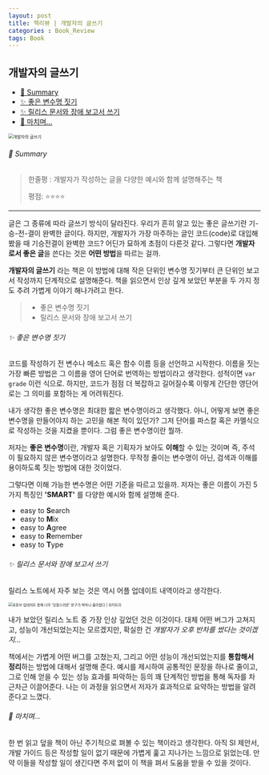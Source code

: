 ```yaml
---
layout: post
title: 책리뷰 | 개발자의 글쓰기
categories : Book_Review
tags: Book
---
```


## 개발자의 글쓰기
* [💫 Summary](#💫-Summary)
* [✨ 좋은 변수명 짓기](#✨-좋은-변수명-짓기)
* [✨ 릴리스 문서와 장애 보고서 쓰기](#✨-릴리스-문서와-장애-보고서-쓰기)
* [💫 마치며...](#💫-마치며...)



<img src="https://image.aladin.co.kr/product/20957/29/cover500/k512636276_1.jpg" alt="개발자의 글쓰기" style="zoom: 60%; display:block; margin:auto;"/>




###### 💫 Summary

> 한줄평 : 개발자가 작성하는 글을 다양한 예시와 함께 설명해주는 책
>
> 평점: ⭐⭐⭐⭐



------



글은 그 종류에 따라 글쓰기 방식이 달라진다. 우리가 흔히 알고 있는 좋은 글쓰기란 기-승-전-결이 완벽한 글이다. 하지만, 개발자가 가장 마주하는 글인 코드(code)로 대입해 봤을 때 기승전결이 완벽한 코드? 어딘가 묘하게 초점이 다른것 같다. 그렇다면 **개발자로서 좋은 글**을 쓴다는 것은 **어떤 방법**을 따르는 걸까. 


**개발자의 글쓰기** 라는 책은 이 방법에 대해 작은 단위인 변수명 짓기부터 큰 단위인 보고서 작성까지 단계적으로 설명해준다. 책을 읽으면서 인상 깊게 보았던 부분을 두 가지 정도 추려 가볍게 이야기 해나가려고 한다.



> * 좋은 변수명 짓기
> * 릴리스 문서와 장애 보고서 쓰기



###### ✨ 좋은 변수명 짓기



코드를 작성하기 전 변수나 메소드 혹은 함수 이름 등을 선언하고 시작한다. 이름을 짓는 가장 빠른 방법은 그 이름을 영어 단어로 번역하는 방법이라고 생각한다. 성적이면 `var grade` 이런 식으로. 하지만, 코드가 점점 더 복잡하고 길어질수록 이렇게 간단한 영단어로는 그 의미를 포함하는 게 어려워진다.



내가 생각한 좋은 변수명은 최대한 짧은 변수명이라고 생각했다. 아니, 어떻게 보면 좋은 변수명을 만들어야지 하는 고민을 해본 적이 있던가? 그저 단어를 파스칼 혹은 카멜식으로 작성하는 것을 지켰을 뿐이다. 그럼 좋은 변수명이란 뭘까.



저자는 **좋은 변수명**이란, 개발자 혹은 기획자가 보아도 **이해**할 수 있는 것이며 즉,  주석이 필요하지 않은 변수명이라고 설명한다. 무작정 줄이는 변수명이 아닌, 검색과 이해를 용이하도록 짓는 방법에 대한 것이었다. 



그렇다면 이해 가능한 변수명은 어떤 기준을 따르고 있을까. 저자는 좋은 이름이 가진 5가지 특징인 **'SMART'** 를 다양한 예시와 함께 설명해 준다. 



- easy to **S**earch
- easy to **M**ix
- easy to **A**gree
- easy to **R**emember
- easy to **T**ype



###### ✨ 릴리스 문서와 장애 보고서 쓰기



릴리스 노트에서 자주 보는 것은 역시 어플 업데이트 내역이라고 생각한다.





<img src="https://cdnweb01.wikitree.co.kr/webdata/editor/202009/15/img_20200915155321_3da4f7a7.webp" alt="유튜브 업데이트 창에 너무 '당황스러운' 문구가 떡하니 올라왔다 | 위키트리" style="zoom:50%; display:block; margin:auto;" />



내가 보았던 릴리스 노트 중 가장 인상 깊었던 것은 이것이다. 대체 어떤 버그가 고쳐지고, 성능이 개선되었는지는 모르겠지만, 확실한 건 *개발자가 오후 반차를 썼다는 것이겠지...*



책에서는 가볍게 어떤 버그를 고쳤는지, 그리고 어떤 성능이 개선되었는지를 **통합해서 정리**하는 방법에 대해서 설명해 준다. 예시를 제시하여 공통적인 문장을 하나로 줄이고, 그로 인해 얻을 수 있는 성능 효과를 파악하는 등의 꽤 단계적인 방법을 통해 독자를 차근차근 이끌어준다.  나는 이 과정을 읽으면서 저자가 효과적으로 요약하는 방법을 알려준다고 느꼈다.



###### 💫 마치며...



한 번 읽고 덮을 책이 아닌 주기적으로 펴볼 수 있는 책이라고 생각한다. 아직 SI 제안서, 개발 가이드 등은 작성할 일이 없기 때문에 가볍게 훑고 지나가는 느낌으로 읽었는데. 만약 이들을 작성할 일이 생긴다면 주저 없이 이 책을 펴서 도움을 받을 수 있을 것이다.








